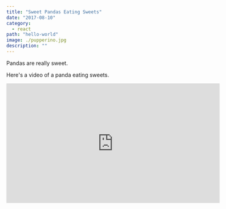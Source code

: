 ```yaml
---
title: "Sweet Pandas Eating Sweets"
date: "2017-08-10"
category:
  - react
path: "hello-world"
image: ./pupperino.jpg
description: ""
---
```


Pandas are really sweet.

Here's a video of a panda eating sweets.

<iframe width="560" height="315" src="https://www.youtube.com/embed/4n0xNbfJLR8" frameborder="0" allowfullscreen></iframe>